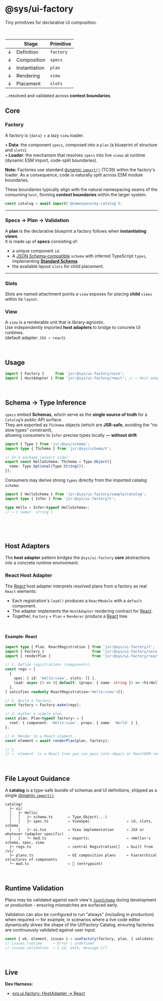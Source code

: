 # @sys/ui-factory
Tiny primitives for declarative UI composition.  

<p>&nbsp;<p>

|   | Stage         | Primitive  |
|---|---------------|------------|
| ↓ | Definition    | `factory`  |
| ↓ | Composition   | `specs`    |
| ↓ | Instantiation | `plan`     |
| ↓ | Rendering     | `view`     |
| ↓ | Placement     | `slots`    |

…resolved and validated across **context boundaries**.


## Core
### Factory
A factory is `{data}` + a lazy `view` loader.  

  •	**Data**: the component `specs`, composed into a `plan` (a blueprint of structure and `slots`).  
  •	**Loader**: the mechanism that resolves `specs` into live `views` at runtime 
    (dynamic ESM import, code-split boundaries).


**Note:** Factories use standard [dynamic `import()`](https://github.com/tc39/proposal-dynamic-import) (TC39) within the factory's loader. As a consequence, code is naturally split across ESM module boundaries.

These boundaries typically align with the natural namespacing seams of the consuming `host`,
forming **context boundaries** within the larger system.

```ts
const catalog = await import('@namespace/my-catalog');
```


---

### Specs → Plan → Validation
  A **plan** is the declarative blueprint a factory follows when **instantiating views**.  
  It is made up of **specs** consisting of:  
  - a unique component `id`.
  - A [JSON Schema–compatible](https://json-schema.org/) `schema` with inferred TypeScript `types`, 
implementing [**Standard Schema**](https://standardschema.dev).
  - the available layout `slots` for child placement.

---

### Slots
  Slots are named attachment points a `view` exposes for placing **child** `views` within its `layout`.

### View
  A `view` is a renderable unit that is library-agnostic.  
  Use independently imported **host adapters** to bridge to concrete UI runtimes.   
  (default adapter: `JSX → react`).

<p>&nbsp;<p>

## Usage
```ts
import { Factory }     from 'jsr:@sys/ui-factory/core';
import { HostAdapter } from 'jsr:@sys/ui-factory/react'; // ← Host adapter (hook into concrete UI runtime).
```

<p>&nbsp;<p>

## Schema → Type Inference
`specs` embed **Schemas**, which serve as the **single source of truth** for a `Catalog`’s public API surface.  
They are exported as `TSchema` objects (which are **JSR-safe**, avoiding the “no slow types” constraint),  
allowing consumers to `Infer` precise types locally — **without drift**.


```ts
import { Type } from 'jsr:@sys/schema';
import type { TSchema } from 'jsr:@sys/schema/t';

// In a package (export side):
export const HelloSchema: TSchema = Type.Object({
  name: Type.Optional(Type.String()),
});
```

Consumers may derive strong `types` directly from the imported catalog `schema`:
```ts
import { HelloSchema } from 'jsr:@sys/ui-factory/sample/catalog';
import type { Infer } from 'jsr:@sys/ui-factory/t';

type Hello = Infer<typeof HelloSchema>; 
// → { name?: string }
```

<p>&nbsp;<p>




<p>&nbsp;<p>

## Host Adapters
The **host adapter** pattern bridges the `@sys/ui-factory` **core** abstractions into 
a concrete runtime environment.


### React Host Adapter
The [React](https://react.dev/) host adapter interprets resolved plans from a factory 
as real `React` elements:

- Each registration's `load()` produces a `ReactModule` with a `default` component.
- The adapter implements the `HostAdapter` rendering contract for [React](https://react.dev/).
- Together, `Factory` + `Plan` + `Renderer` produce a [React](https://react.dev/) tree.

<p>&nbsp;<p>

#### Example: React
```ts
import type { Plan, ReactRegistration } from 'jsr:@sys/ui-factory/t';
import { Factory }                      from 'jsr:@sys/ui-factory/core';
import { renderPlan }                   from 'jsr:@sys/ui-factory/react';

// 1. Define registrations (components).
const regs = [
  {
    spec: { id: 'Hello:view', slots: [] },
    load: async () => ({ default: (props: { name: string }) => <h1>Hello, {props.name}!</h1> }),
  },
] satisfies readonly ReactRegistration<'Hello:view'>[];

// 2. Build a factory.
const factory = Factory.make(regs);

// 3. Author a simple plan.
const plan: Plan<typeof factory> = {
  root: { component: 'Hello:view', props: { name: 'World' } },
};

// 4. Render to a React element.
const element = await renderPlan(plan, factory);

// 🌳
// → `element` is a React tree you can pass into <App/> or ReactDOM.render
```

<p>&nbsp;<p>

## File Layout Guidance
A **catalog** is a type-safe bundle of schemas and UI definitions, shipped as a 
single [dynamic `import()`](https://github.com/tc39/proposal-dynamic-import).

```
catalog/
  ├─ ui/
  │   ├─ Hello/
  │   │   ├─ schema.ts       ← Type.Object(...)
  │   │   ├─ spec.ts         ← ViewSpec                 ← id, slots, schema
  │   │   ├─ ui.tsx          ← View implementation      ← JSX or whatever (adapter specific)
  │   │   └─ mod.ts          ← exports:                 ← <Hello>'s schema, spec, view
  ├─ regs.ts                 ← central Registration[]   ← built from /ui/
  ├─ plans.ts                ← UI composition plans     ← hierarchical structures of components
  └─ mod.ts                  ← 🌳 (entrypoint)
```

<p>&nbsp;<p>

## Runtime Validation
Plans may be validated against each view's [`JsonSchema`](https://json-schema.org/draft/2020-12/json-schema-core.html) during development or production - ensuring mismatches are surfaced early. 

Validation can also be configured to run "always" (including in production) when required — for example, in scenarios where a live code editor dynamically drives the shape of the UI/Factory Catalog, ensuring factories are continuously validated against user input.


```ts
const { ok, element, issues } = useFactory(factory, plan, { validate: 'always' });
// issues.runtime     → Error | undefined
// issues.validation  → { id, path, message }[]
```

<p>&nbsp;<p>

## Live
**Dev Harness:** 
- [sys.ui.factory: HostAdapter → React](https://fs.db.team/sys/ui.factory/?dev=5066379583419)

